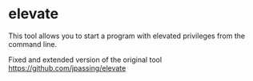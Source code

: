 elevate
=======

This tool allows you to start a program with elevated privileges from the command line.

Fixed and extended version of the original tool https://github.com/jpassing/elevate
